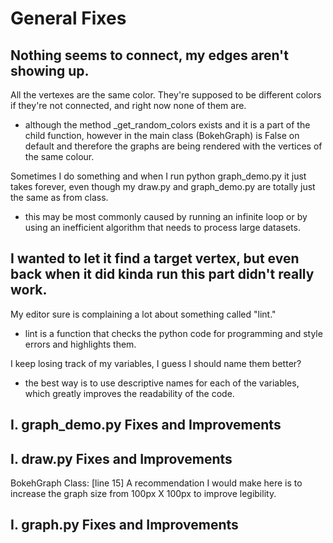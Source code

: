 
# General Fixes

Nothing seems to connect, my edges aren't showing up.
- 

All the vertexes are the same color. They're supposed to be different colors if they're not connected, and right now none of them are.
- although the method _get_random_colors exists and it is a part of the child function, however in the main class (BokehGraph) is False on default and therefore the graphs are being rendered with the vertices of the same colour. 

Sometimes I do something and when I run python graph_demo.py it just takes forever, even though my draw.py and graph_demo.py are totally just the same as from class.
- this may be most commonly caused by running an infinite loop or by using an inefficient algorithm that needs to process large datasets.

I wanted to let it find a target vertex, but even back when it did kinda run this part didn't really work.
- 

My editor sure is complaining a lot about something called "lint."
- lint is a function that checks the python code for programming and style errors and highlights them. 

I keep losing track of my variables, I guess I should name them better?
- the best way is to use descriptive names for each of the variables, which greatly improves the readability of the code. 

## I. graph_demo.py Fixes and Improvements



## I. draw.py Fixes and Improvements

BokehGraph Class:
[line 15] A recommendation I would make here is to increase the graph size from 100px X 100px to improve legibility.



## I. graph.py Fixes and Improvements

